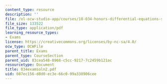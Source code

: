 ```yaml
---
content_type: resource
description: ''
file: /ol-ocw-studio-app/courses/18-034-honors-differential-equations-spring-2004/087ec156d8d0ec3e66c099a338906cee_034examsoln2.pdf
file_size: 133522
file_type: application/pdf
learning_resource_types:
- Exams
license: https://creativecommons.org/licenses/by-nc-sa/4.0/
ocw_type: OCWFile
parent_title: Exams
parent_type: CourseSection
parent_uid: 83cea548-8968-c5cc-9217-7c2459b121ac
resourcetype: Document
title: 034examsoln2.pdf
uid: 087ec156-d8d0-ec3e-66c0-99a338906cee
---
```

